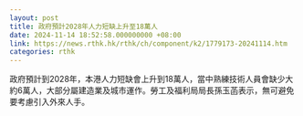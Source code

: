 ```yaml
---
layout: post
title: 政府預計2028年人力短缺上升至18萬人
date: 2024-11-14 18:52:58.000000000 +08:00
link: https://news.rthk.hk/rthk/ch/component/k2/1779173-20241114.htm
categories: rthk
---
```


政府預計到2028年，本港人力短缺會上升到18萬人，當中熟練技術人員會缺少大約6萬人，大部分屬建造業及城市運作。勞工及福利局局長孫玉菡表示，無可避免要考慮引入外來人手。

